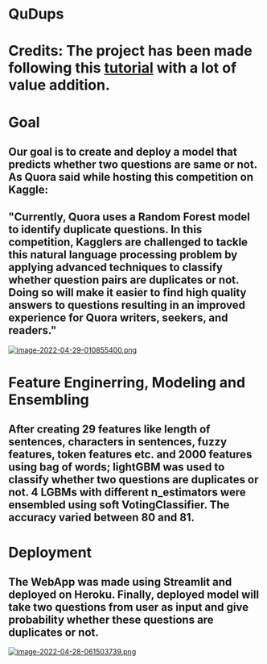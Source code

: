 # **QuDups**
# **Credits**: The project has been made following this [tutorial](https://youtu.be/1fvQU5yPjFs) with a lot of value addition.
# **Goal**
## Our goal is to create and deploy a model that predicts whether two questions are same or not. As Quora said while hosting this competition on Kaggle:

## "Currently, Quora uses a Random Forest model to identify duplicate questions. In this competition, Kagglers are challenged to tackle this natural language processing problem by applying advanced techniques to classify whether question pairs are duplicates or not. Doing so will make it easier to find high quality answers to questions resulting in an improved experience for Quora writers, seekers, and readers."

[![image-2022-04-29-010855400.png](https://i.postimg.cc/pdXZ768G/image-2022-04-29-010855400.png)](https://postimg.cc/dhprZn5r)
# Feature Enginerring, Modeling and Ensembling

## After creating 29 features like length of sentences, characters in sentences, fuzzy features, token features etc. and 2000 features using bag of words; lightGBM was used to classify whether two questions are duplicates or not. 4 LGBMs with different n_estimators were ensembled using soft VotingClassifier. The accuracy varied between 80 and 81.

# Deployment
## The WebApp was made using Streamlit and deployed on Heroku. Finally, deployed model will take two questions from user as input and give probability whether these questions are duplicates or not.
[![image-2022-04-28-061503739.png](https://i.postimg.cc/WbMzBgcG/image-2022-04-28-061503739.png)](https://postimg.cc/QHdj5BtC)
